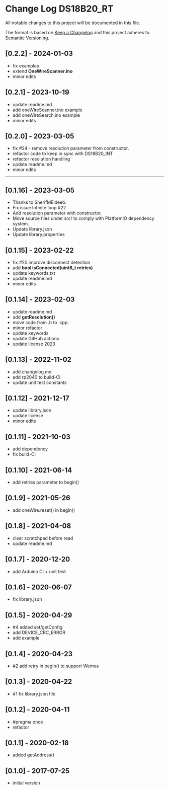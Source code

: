 # Change Log DS18B20_RT

All notable changes to this project will be documented in this file.

The format is based on [Keep a Changelog](http://keepachangelog.com/)
and this project adheres to [Semantic Versioning](http://semver.org/).


## [0.2.2] - 2024-01-03
- fix examples
- extend **OneWireScanner.ino**
- minor edits


## [0.2.1] - 2023-10-19
- update readme.md
- add oneWireScanner.ino example
- add oneWireSearch.ino example
- minor edits

## [0.2.0] - 2023-03-05
- fix #24 - remove resolution parameter from constructor.
- refactor code to keep in sync with DS18B20_INT
- refactor resolution handling
- update readme.md
- minor edits

----

## [0.1.16] - 2023-03-05
- Thanks to SherifMEldeeb.
- Fix issue Infinite loop #22
- Add resolution parameter with constructor.
- Move source files under src/ to comply with PlatformIO dependency system.
- Update library.json
- Update library.properties

## [0.1.15] - 2023-02-22
- fix #20 improve disconnect detection
- add **bool isConnected(uint8_t retries)**
- update keywords.txt
- update readme.md
- minor edits

## [0.1.14] - 2023-02-03
- update readme.md
- add **getResolution()**
- move code from .h to .cpp.
- minor refactor
- update keywords
- update GitHub actions
- update license 2023

## [0.1.13] - 2022-11-02
- add changelog.md
- add rp2040 to build-CI
- update unit test constants

## [0.1.12] - 2021-12-17
- update library.json
- update license
- minor edits

## [0.1.11] - 2021-10-03
- add dependency
- fix build-CI

## [0.1.10] - 2021-06-14
- add retries parameter to begin()

## [0.1.9] - 2021-05-26
- add oneWire.reset() in begin()

## [0.1.8] - 2021-04-08
- clear scratchpad before read
- update readme.md

## [0.1.7] - 2020-12-20
- add Arduino CI + unit test

## [0.1.6] - 2020-06-07
- fix library.json

## [0.1.5] - 2020-04-29
- #4 added set/getConfig 
- add DEVICE_CRC_ERROR
- add example

## [0.1.4] - 2020-04-23
- #2 add retry in begin() to support Wemos

## [0.1.3] - 2020-04-22
- #1 fix library.json file

## [0.1.2] - 2020-04-11
- #pragma once
- refactor

## [0.1.1] - 2020-02-18
- added getAddress()

## [0.1.0] - 2017-07-25
- initial version

